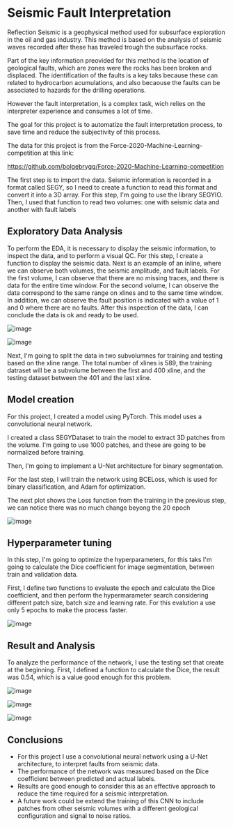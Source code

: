 # Seismic Fault Interpretation

Reflection Seismic is a geophysical method used for subsurface exploration in the oil and gas industry. This method is based on the analysis of seismic waves recorded after these has traveled trough the subsurface rocks.

Part of the key information preovided for this method is the location of geological faults, which are zones were the rocks has been broken and displaced. The identification of the faults is a key taks because these can related to hydrocarbon acumulations, and also becaouse the faults can be associated to hazards for the drilling operations. 

However the fault interpretation, is a complex task, wich relies on the interpreter experience and consumes a lot of time.

The goal for this project is to automatize the fault interpretation process, to save time and reduce the subjectivity of this process.

The data for this project is from the Force-2020-Machine-Learning-competition at this link:

https://github.com/bolgebrygg/Force-2020-Machine-Learning-competition

The first step is to import the data. Seismic information is recorded in a format called SEGY, so I need to create a function to read this format and convert it into a 3D array. For this step, I'm going to use the library SEGYIO. Then, I used that function to read two volumes: one with seismic data and another with fault labels

## Exploratory Data Analysis
To perform the EDA, it is necessary to display the seismic information, to inspect the data, and to perform a visual QC. For this step, I create a function to display the seismic data.
Next is an example of an inline, where we can observe both volumes, the seismic amplitude, and fault labels. For the first volume, I can observe that there are no missing traces, and there is data for the entire time window. For the second volume, I can observe the data correspond to the same range on xlines and to the same time window. In addition, we can observe the fault position is indicated with a value of 1 and 0 where there are no faults. After this inspection of the data, I can conclude the data is ok and ready to be used.

![image](https://github.com/user-attachments/assets/2af1b377-2515-48d5-a929-c912a6e6b884)

![image](https://github.com/user-attachments/assets/dd68c9ce-5452-4bc6-9b48-8ad45e0a2a9f)

Next, I'm going to split the data in two subvolumnes for training and testing based on the xline range. The total number of xlines is 589, the training datraset will be a subvolume between the first and 400 xline, and the testing dataset between the 401 and the last xline.


## Model creation
For this project, I created a model using PyTorch. This model uses a convolutional neural network.

I created a class SEGYDataset to train the model to extract 3D patches from the volume. I'm going to use 1000 patches, and these are going to be normalized before training.

Then, I'm going to implement a U-Net architecture for binary segmentation.

For the last step, I will train the network using BCELoss, which is used for binary classification, and Adam for optimization.

The next plot shows the Loss function from the training in the previous step, we can notice there was no much change beyong the 20 epoch

![image](https://github.com/user-attachments/assets/c93000ce-348e-4348-b7bf-0dad771d350d)


## Hyperparameter tuning
In this step, I'm going to optimize the hyperparameters, for this taks I'm going to calculate the Dice coefficient for image segmentation, between train and validation data.

First, I define two functions to evaluate the epoch and calculate the Dice coefficient, and then perform the hypermarameter search considering different patch size, batch size and learning rate. For this evalution a use only 5 epochs to make the process faster.


![image](https://github.com/user-attachments/assets/cc22af72-2dcc-454b-9960-0e15a658f923)

## Result and Analysis
To analyze the performance of the network, I use the testing set that create at the beginning. First, I defined a function to calculate the Dice, the result was 0.54, which is a value good enough for this problem.

![image](https://github.com/user-attachments/assets/111c08c3-141f-4c66-8965-b5e6025f9127)

![image](https://github.com/user-attachments/assets/327a5535-b6b7-477f-b416-38c68738f360)

![image](https://github.com/user-attachments/assets/0b90cfad-3080-467b-b450-240c4e578195)

## Conclusions
* For this project I use a convolutional neural network using a U-Net architecture, to interpret faults from seismic data.
* The performance of the network was measured based on the Dice coefficient between predicted and actual labels.
* Results are good enough to consider this as an effective approach to reduce the time required for a seismic interpretation.
* A future work could be extend the training of this CNN to include patches from other seismic volumes with a different geological configuration and signal to noise ratios.



